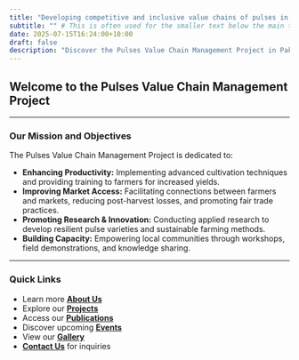 ```yaml
---
title: "Developing competitive and inclusive value chains of pulses in Pakistan" # This will be the large central title
subtitle: "" # This is often used for the smaller text below the main title. You can adjust this or remove if not needed for the central header.
date: 2025-07-15T16:24:00+10:00
draft: false
description: "Discover the Pulses Value Chain Management Project in Pakistan." # This is for meta description, not visual title.
---
```


## Welcome to the Pulses Value Chain Management Project 


---

### Our Mission and Objectives

The Pulses Value Chain Management Project is dedicated to:
* **Enhancing Productivity:** Implementing advanced cultivation techniques and providing training to farmers for increased yields.
* **Improving Market Access:** Facilitating connections between farmers and markets, reducing post-harvest losses, and promoting fair trade practices.
* **Promoting Research & Innovation:** Conducting applied research to develop resilient pulse varieties and sustainable farming methods.
* **Building Capacity:** Empowering local communities through workshops, field demonstrations, and knowledge sharing.

---

### Quick Links

* Learn more **[About Us](/about-us/)**
* Explore our **[Projects](/project/)**
* Access our **[Publications](/publication/)**
* Discover upcoming **[Events](/event/)**
* View our **[Gallery](/gallery/)**
* **[Contact Us](/contact/)** for inquiries
